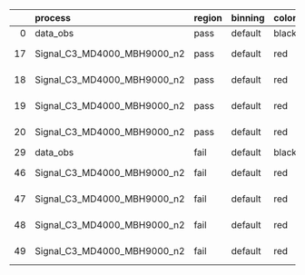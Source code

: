 |    | process                     | region   | binning   | color   | process_type   |   scale | variation   | source_filename                                                      | source_histname    | alias                       | title     |   combine_idx |     lnN |   shapes | syst_type   | direction   | variation_alias   |
|---:|:----------------------------|:---------|:----------|:--------|:---------------|--------:|:------------|:---------------------------------------------------------------------|:-------------------|:----------------------------|:----------|--------------:|--------:|---------:|:------------|:------------|:------------------|
|  0 | data_obs                    | pass     | default   | black   | DATA           |       1 | nominal     | ./histograms_for_2DAlphabet_v18//BH_Data.root                        | hpass              | Data                        | Data      |           nan | nan     |      nan | nan         | nan         | nan               |
| 17 | Signal_C3_MD4000_MBH9000_n2 | pass     | default   | red     | SIGNAL         |       1 | lumi        | ./histograms_for_2DAlphabet_v18//BH_Signal_C3_MD4000_MBH9000_n2.root | hpass              | Signal_C3_MD4000_MBH9000_n2 | BH signal |           nan |   1.016 |      nan | lnN         | nan         | nan               |
| 18 | Signal_C3_MD4000_MBH9000_n2 | pass     | default   | red     | SIGNAL         |       1 | SVM         | ./histograms_for_2DAlphabet_v18//BH_Signal_C3_MD4000_MBH9000_n2.root | hpass_SVMsyst_up   | Signal_C3_MD4000_MBH9000_n2 | BH signal |           nan | nan     |        1 | shapes      | Up          | SVMsyst           |
| 19 | Signal_C3_MD4000_MBH9000_n2 | pass     | default   | red     | SIGNAL         |       1 | SVM         | ./histograms_for_2DAlphabet_v18//BH_Signal_C3_MD4000_MBH9000_n2.root | hpass_SVMsyst_down | Signal_C3_MD4000_MBH9000_n2 | BH signal |           nan | nan     |        1 | shapes      | Down        | SVMsyst           |
| 20 | Signal_C3_MD4000_MBH9000_n2 | pass     | default   | red     | SIGNAL         |       1 | nominal     | ./histograms_for_2DAlphabet_v18//BH_Signal_C3_MD4000_MBH9000_n2.root | hpass              | Signal_C3_MD4000_MBH9000_n2 | BH signal |           nan | nan     |      nan | nan         | nan         | nan               |
| 29 | data_obs                    | fail     | default   | black   | DATA           |       1 | nominal     | ./histograms_for_2DAlphabet_v18//BH_Data.root                        | hfail              | Data                        | Data      |           nan | nan     |      nan | nan         | nan         | nan               |
| 46 | Signal_C3_MD4000_MBH9000_n2 | fail     | default   | red     | SIGNAL         |       1 | lumi        | ./histograms_for_2DAlphabet_v18//BH_Signal_C3_MD4000_MBH9000_n2.root | hfail              | Signal_C3_MD4000_MBH9000_n2 | BH signal |           nan |   1.016 |      nan | lnN         | nan         | nan               |
| 47 | Signal_C3_MD4000_MBH9000_n2 | fail     | default   | red     | SIGNAL         |       1 | SVM         | ./histograms_for_2DAlphabet_v18//BH_Signal_C3_MD4000_MBH9000_n2.root | hfail_SVMsyst_up   | Signal_C3_MD4000_MBH9000_n2 | BH signal |           nan | nan     |        1 | shapes      | Up          | SVMsyst           |
| 48 | Signal_C3_MD4000_MBH9000_n2 | fail     | default   | red     | SIGNAL         |       1 | SVM         | ./histograms_for_2DAlphabet_v18//BH_Signal_C3_MD4000_MBH9000_n2.root | hfail_SVMsyst_down | Signal_C3_MD4000_MBH9000_n2 | BH signal |           nan | nan     |        1 | shapes      | Down        | SVMsyst           |
| 49 | Signal_C3_MD4000_MBH9000_n2 | fail     | default   | red     | SIGNAL         |       1 | nominal     | ./histograms_for_2DAlphabet_v18//BH_Signal_C3_MD4000_MBH9000_n2.root | hfail              | Signal_C3_MD4000_MBH9000_n2 | BH signal |           nan | nan     |      nan | nan         | nan         | nan               |